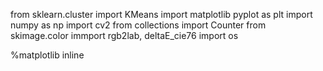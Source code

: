 from sklearn.cluster import KMeans
import matplotlib pyplot as plt
import numpy as np
import cv2
from collections import Counter
from skimage.color immport rgb2lab, deltaE_cie76
import os

%matplotlib inline
